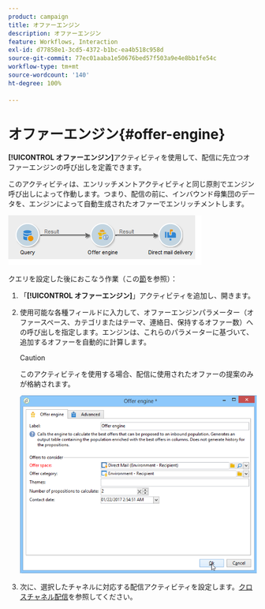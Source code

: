 ```yaml
---
product: campaign
title: オファーエンジン
description: オファーエンジン
feature: Workflows, Interaction
exl-id: d77858e1-3cd5-4372-b1bc-ea4b518c958d
source-git-commit: 77ec01aaba1e50676bed57f503a9e4e8bb1fe54c
workflow-type: tm+mt
source-wordcount: '140'
ht-degree: 100%

---
```


# オファーエンジン{#offer-engine}

**[!UICONTROL オファーエンジン]**&#x200B;アクティビティを使用して、配信に先立つオファーエンジンの呼び出しを定義できます。

このアクティビティは、エンリッチメントアクティビティと同じ原則でエンジン呼び出しによって作動します。つまり、配信の前に、インバウンド母集団のデータを、エンジンによって自動生成されたオファーでエンリッチメントします。

![](assets/int_offerengine_activity2.png)

クエリを設定した後におこなう作業（この[節](query.md)を参照）：

1. 「**[!UICONTROL オファーエンジン]**」アクティビティを追加し、開きます。
1. 使用可能な各種フィールドに入力して、オファーエンジンパラメーター（オファースペース、カテゴリまたはテーマ、連絡日、保持するオファー数）への呼び出しを指定します。エンジンは、これらのパラメーターに基づいて、追加するオファーを自動的に計算します。

   >[!CAUTION]
   >
   >このアクティビティを使用する場合、配信に使用されたオファーの提案のみが格納されます。

   ![](assets/int_offerengine_activity1.png)

1. 次に、選択したチャネルに対応する配信アクティビティを設定します。[クロスチャネル配信](cross-channel-deliveries.md)を参照してください。
